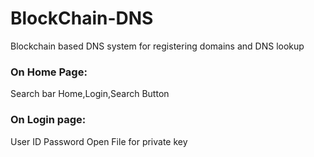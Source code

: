 # BlockChain-DNS
Blockchain based DNS system for registering domains and DNS lookup

### On Home Page:

Search bar
Home,Login,Search Button

### On Login page:

User ID
Password
Open File for private key